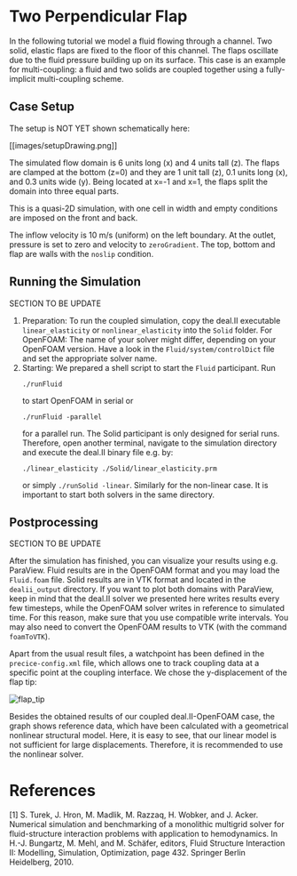 # Two Perpendicular Flap

In the following tutorial we model a fluid flowing through a channel. 
Two solid, elastic flaps are fixed to the floor of this channel.
The flaps oscillate due to the fluid pressure building up on its surface. This case is an example for multi-coupling: a fluid and two solids are coupled together using a fully-implicit multi-coupling scheme.

## Case Setup

The setup is NOT YET shown schematically here:

[[images/setupDrawing.png]]

The simulated flow domain is 6 units long (x) and 4 units tall (z). The flaps are clamped at the bottom (z=0) and they are 1 unit tall (z), 0.1 units long (x), and 0.3 units wide (y). Being located at x=-1 and x=1, the flaps split the domain into three equal parts. 

This is a quasi-2D simulation, with one cell in width and empty conditions are imposed on the front and back. 

The inflow velocity is 10 m/s (uniform) on the left boundary.
At the outlet, pressure is set to zero and velocity to `zeroGradient`.
The top, bottom and flap are walls with the `noslip` condition. 


## Running the Simulation
SECTION TO BE UPDATE
1. Preparation:
   To run the coupled simulation, copy the deal.II executable `linear_elasticity` or `nonlinear_elasticity` into the `Solid` folder.           For OpenFOAM: The name of your solver might differ, depending on your OpenFOAM version. Have a look in the `Fluid/system/controlDict` file and set the appropriate solver name.
2. Starting:
   We prepared a shell script to start the `Fluid` participant. Run
   ```
   ./runFluid
   ```
   to start OpenFOAM in serial or
   ```
   ./runFluid -parallel
   ```
   for a parallel run.
   The Solid participant is only designed for serial runs. Therefore, open another terminal, navigate to the simulation directory and execute the deal.II binary file e.g. by:
   ```
   ./linear_elasticity ./Solid/linear_elasticity.prm
   ```
   or simply `./runSolid -linear`. Similarly for the non-linear case.
   It is important to start both solvers in the same directory.
## Postprocessing
SECTION TO BE UPDATE

After the simulation has finished, you can visualize your results using e.g. ParaView. Fluid results are in the OpenFOAM format and you may load the `Fluid.foam` file. Solid results are in VTK format and located in the `dealii_output` directory. If you want to plot both domains with ParaView, keep in mind that the deal.II solver we presented here writes results every few timesteps, while the OpenFOAM solver writes in reference to simulated time. For this reason, make sure that you use compatible write intervals. You may also need to convert the OpenFOAM results to VTK (with the command `foamToVTK`).

Apart from the usual result files, a watchpoint has been defined in the `precice-config.xml` file, which allows one to track coupling data at a specific point at the coupling interface. We chose the y-displacement of the flap tip:

![flap_tip](https://user-images.githubusercontent.com/33414590/58786669-62eb3780-85e8-11e9-81a0-5432c3e251c3.png)

Besides the obtained results of our coupled deal.II-OpenFOAM case, the graph shows reference data, which have been calculated with a geometrical nonlinear structural model. Here, it is easy to see, that our linear model is not sufficient for large displacements. Therefore, it is recommended to use the nonlinear solver.

# References

[1]  S. Turek, J. Hron, M. Madlik, M. Razzaq, H. Wobker, and J. Acker. Numerical simulation and benchmarking of a monolithic multigrid solver for fluid-structure interaction problems with application to hemodynamics. In H.-J. Bungartz, M. Mehl, and M. Schäfer, editors, Fluid Structure Interaction II: Modelling, Simulation, Optimization, page 432. Springer Berlin Heidelberg, 2010.
